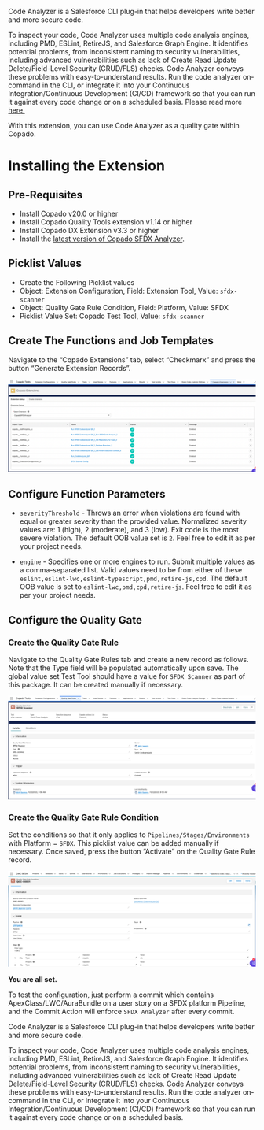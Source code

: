 Code Analyzer is a Salesforce CLI plug-in that helps developers write better and more secure code.

To inspect your code, Code Analyzer uses multiple code analysis engines, including PMD, ESLint, RetireJS, and Salesforce Graph Engine. It identifies potential problems, from inconsistent naming to security vulnerabilities, including advanced vulnerabilities such as lack of Create Read Update Delete/Field-Level Security (CRUD/FLS) checks. Code Analyzer conveys these problems with easy-to-understand results. Run the code analyzer on-command in the CLI, or integrate it into your Continuous Integration/Continuous Development (CI/CD) framework so that you can run it against every code change or on a scheduled basis. Please read more [here.](https://forcedotcom.github.io/sfdx-scanner/en/v3.x/faq/)

With this extension, you can use Code Analyzer as a quality gate within Copado.
# Installing the Extension

## Pre-Requisites
* Install Copado v20.0 or higher
* Install Copado Quality Tools extension v1.14 or higher
* Install Copado DX Extension v3.3 or higher
* Install the [latest version of Copado SFDX Analyzer](https://login.salesforce.com/packaging/installPackage.apexp?p0=04t8Z000000UeXNQA0).

## Picklist Values

* Create the Following Picklist values
* Object: Extension Configuration, Field: Extension Tool, Value: `sfdx-scanner`
* Object: Quality Gate Rule Condition, Field: Platform, Value: SFDX
* Picklist Value Set: Copado Test Tool, Value: `sfdx-scanner`

## Create The Functions and Job Templates
Navigate to the “Copado Extensions” tab, select “Checkmarx” and press the button “Generate Extension Records”.

![Generate Extension Records](./images/generate-extension-records.png)

## Configure Function Parameters
* `severityThreshold` - Throws an error when violations are found with equal or greater severity than the provided value. Normalized severity values are: 1 (high), 2 (moderate), and 3 (low). Exit code is the most severe violation. The default OOB value set is `2`. Feel free to edit it as per your project needs.

* `engine` - Specifies one or more engines to run. Submit multiple values as a comma-separated list. Valid values need to be from either of these `eslint,eslint-lwc,eslint-typescript,pmd,retire-js,cpd`.
The default OOB value is set to `eslint-lwc,pmd,cpd,retire-js`. Feel free to edit it as per your project needs.

## Configure the Quality Gate

### Create the Quality Gate Rule
Navigate to the Quality Gate Rules tab and create a new record as follows. Note that the Type field will be populated automatically upon save. The global value set Test Tool should have a value for `SFDX Scanner` as part of this package. It can be created manually if necessary.

![Configure Quality Gate](./images/create-quality-gate-rule.png)

### Create the Quality Gate Rule Condition
Set the conditions so that it only applies to `Pipelines/Stages/Environments` with Platform = `SFDX`. This picklist value can be added manually if necessary.
Once saved, press the button “Activate” on the Quality Gate Rule record.

![Quality Gate Rule Condition](./images/quality-gate-rule-condition.png)

**You are all set.**

To test the configuration, just perform a commit which contains ApexClass/LWC/AuraBundle on a user story on a SFDX platform Pipeline, and the Commit Action will enforce `SFDX Analyzer` after every commit.

Code Analyzer is a Salesforce CLI plug-in that helps developers write better and more secure code.

To inspect your code, Code Analyzer uses multiple code analysis engines, including PMD, ESLint, RetireJS, and Salesforce Graph Engine. It identifies potential problems, from inconsistent naming to security vulnerabilities, including advanced vulnerabilities such as lack of Create Read Update Delete/Field-Level Security (CRUD/FLS) checks. Code Analyzer conveys these problems with easy-to-understand results. Run the code analyzer on-command in the CLI, or integrate it into your Continuous Integration/Continuous Development (CI/CD) framework so that you can run it against every code change or on a scheduled basis.
